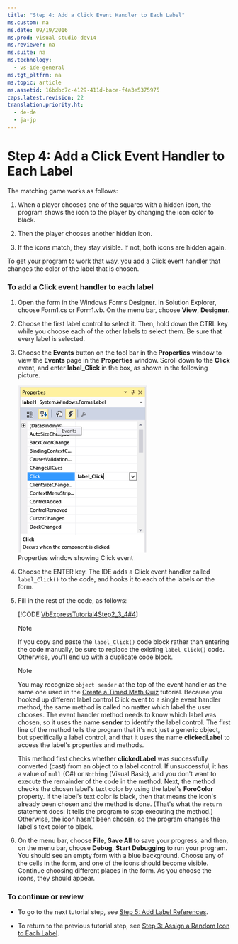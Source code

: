 ```yaml
---
title: "Step 4: Add a Click Event Handler to Each Label"
ms.custom: na
ms.date: 09/19/2016
ms.prod: visual-studio-dev14
ms.reviewer: na
ms.suite: na
ms.technology: 
  - vs-ide-general
ms.tgt_pltfrm: na
ms.topic: article
ms.assetid: 16bdbc7c-4129-411d-bace-f4a3e5375975
caps.latest.revision: 22
translation.priority.ht: 
  - de-de
  - ja-jp
---
```

# Step 4: Add a Click Event Handler to Each Label
The matching game works as follows:  
  
1.  When a player chooses one of the squares with a hidden icon, the program shows the icon to the player by changing the icon color to black.  
  
2.  Then the player chooses another hidden icon.  
  
3.  If the icons match, they stay visible. If not, both icons are hidden again.  
  
 To get your program to work that way, you add a Click event handler that changes the color of the label that is chosen.  
  
### To add a Click event handler to each label  
  
1.  Open the form in the Windows Forms Designer. In Solution Explorer, choose Form1.cs or Form1.vb. On the menu bar, choose **View**, **Designer**.  
  
2.  Choose the first label control to select it. Then, hold down the CTRL key while you choose each of the other labels to select them. Be sure that every label is selected.  
  
3.  Choose the **Events** button on the tool bar in the **Properties** window to view the **Events** page in the **Properties** window. Scroll down to the **Click** event, and enter **label_Click** in the box, as shown in the following picture.  
  
     ![Properties window showing Click event](../vs140/media/Express_labelClick.png "Express_labelClick")  
Properties window showing Click event  
  
4.  Choose the ENTER key. The IDE adds a Click event handler called `label_Click()` to the code, and hooks it to each of the labels on the form.  
  
5.  Fill in the rest of the code, as follows:  
  
     [!CODE [VbExpressTutorial4Step2_3_4#4](../CodeSnippet/VS_Snippets_VBCSharp/vbexpresstutorial4step2_3_4#4)]  
  
    > [!NOTE]
    >  If you copy and paste the `label_Click()` code block rather than entering the code manually, be sure to replace the existing `label_Click()` code. Otherwise, you'll end up with a duplicate code block.  
  
    > [!NOTE]
    >  You may recognize `object sender` at the top of the event handler as the same one used in the [Create a Timed Math Quiz](../vs140/Tutorial-2--Create-a-Timed-Math-Quiz.md) tutorial. Because you hooked up different label control Click event to a single event handler method, the same method is called no matter which label the user chooses. The event handler method needs to know which label was chosen, so it uses the name **sender** to identify the label control. The first line of the method tells the program that it's not just a generic object, but specifically a label control, and that it uses the name **clickedLabel** to access the label's properties and methods.  
  
     This method first checks whether **clickedLabel** was successfully converted (cast) from an object to a label control. If unsuccessful, it has a value of `null` (C#) or `Nothing` (Visual Basic), and you don't want to execute the remainder of the code in the method. Next, the method checks the chosen label's text color by using the label's **ForeColor** property. If the label's text color is black, then that means the icon's already been chosen and the method is done. (That's what the `return` statement does: It tells the program to stop executing the method.) Otherwise, the icon hasn't been chosen, so the program changes the label's text color to black.  
  
6.  On the menu bar, choose **File**, **Save All** to save your progress, and then, on the menu bar, choose **Debug**, **Start Debugging** to run your program. You should see an empty form with a blue background. Choose any of the cells in the form, and one of the icons should become visible. Continue choosing different places in the form. As you choose the icons, they should appear.  
  
### To continue or review  
  
-   To go to the next tutorial step, see [Step 5: Add Label References](../vs140/Step-5--Add-Label-References.md).  
  
-   To return to the previous tutorial step, see [Step 3: Assign a Random Icon to Each Label](../vs140/Step-3--Assign-a-Random-Icon-to-Each-Label.md).